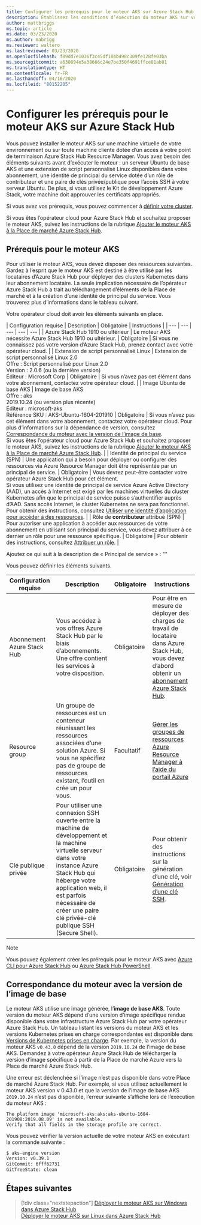 ```yaml
---
title: Configurer les prérequis pour le moteur AKS sur Azure Stack Hub
description: Établissez les conditions d’exécution du moteur AKS sur votre infrastructure Azure Stack Hub.
author: mattbriggs
ms.topic: article
ms.date: 03/23/2020
ms.author: mabrigg
ms.reviewer: waltero
ms.lastreviewed: 03/23/2020
ms.openlocfilehash: f89dd7e1036f3c45df184b498c309fe128fe03ba
ms.sourcegitcommit: a630894e5a38666c24e7be350f4691ffce81ab81
ms.translationtype: HT
ms.contentlocale: fr-FR
ms.lasthandoff: 04/16/2020
ms.locfileid: "80152205"
---
```

# <a name="set-up-the-prerequisites-for-the-aks-engine-on-azure-stack-hub"></a>Configurer les prérequis pour le moteur AKS sur Azure Stack Hub

Vous pouvez installer le moteur AKS sur une machine virtuelle de votre environnement ou sur toute machine cliente dotée d’un accès à votre point de terminaison Azure Stack Hub Resource Manager. Vous avez besoin des éléments suivants avant d’exécuter le moteur : un serveur Ubuntu de base AKS et une extension de script personnalisé Linux disponibles dans votre abonnement, une identité de principal du service dotée d’un rôle de contributeur et une paire de clés privée/publique pour l’accès SSH à votre serveur Ubuntu. De plus, si vous utilisez le Kit de développement Azure Stack, votre machine doit approuver les certificats appropriés.

Si vous avez vos prérequis, vous pouvez commencer à [définir votre cluster](azure-stack-kubernetes-aks-engine-deploy-cluster.md).

Si vous êtes l’opérateur cloud pour Azure Stack Hub et souhaitez proposer le moteur AKS, suivez les instructions de la rubrique [Ajouter le moteur AKS à la Place de marché Azure Stack Hub](../operator/azure-stack-aks-engine.md).

## <a name="prerequisites-for-the-aks-engine"></a>Prérequis pour le moteur AKS

Pour utiliser le moteur AKS, vous devez disposer des ressources suivantes. Gardez à l’esprit que le moteur AKS est destiné à être utilisé par les locataires d’Azure Stack Hub pour déployer des clusters Kubernetes dans leur abonnement locataire. La seule implication nécessaire de l’opérateur Azure Stack Hub a trait au téléchargement d’éléments de la Place de marché et à la création d’une identité de principal du service. Vous trouverez plus d’informations dans le tableau suivant.

Votre opérateur cloud doit avoir les éléments suivants en place.

| Configuration requise | Description | Obligatoire | Instructions |
| --- | --- | --- | --- | --- |
| Azure Stack Hub 1910 ou ultérieur | Le moteur AKS nécessite Azure Stack Hub 1910 ou ultérieur. | Obligatoire | Si vous ne connaissez pas votre version d’Azure Stack Hub, prenez contact avec votre opérateur cloud. |
| Extension de script personnalisé Linux | Extension de script personnalisé Linux 2.0<br>Offre : Script personnalisé pour Linux 2.0<br>Version : 2.0.6 (ou la dernière version)<br>Éditeur : Microsoft Corp | Obligatoire | Si vous n’avez pas cet élément dans votre abonnement, contactez votre opérateur cloud. |
| Image Ubuntu de base AKS | Image de base AKS<br>Offre : aks<br> 2019.10.24 (ou version plus récente)<br>Éditeur : microsoft-aks<br>Référence SKU : AKS-Ubuntu-1604-201910 | Obligatoire | Si vous n’avez pas cet élément dans votre abonnement, contactez votre opérateur cloud. Pour plus d’informations sur la dépendance de version, consultez [Correspondance du moteur avec la version de l’image de base](#matching-engine-to-base-image-version).<br> Si vous êtes l’opérateur cloud pour Azure Stack Hub et souhaitez proposer le moteur AKS, suivez les instructions de la rubrique [Ajouter le moteur AKS à la Place de marché Azure Stack Hub](../operator/azure-stack-aks-engine.md). |
| Identité de principal du service (SPN) |  Une application qui a besoin pour déployer ou configurer des ressources via Azure Resource Manager doit être représentée par un principal de service. | Obligatoire | Vous devrez peut-être contacter votre opérateur Azure Stack Hub pour cet élément.<br>Si vous utilisez une identité de principal de service Azure Active Directory (AAD), un accès à Internet est exigé par les machines virtuelles du cluster Kubernetes afin que le principal de service puisse s’authentifier auprès d’AAD. Sans accès Internet, le cluster Kubernetes ne sera pas fonctionnel.<br>Pour obtenir des instructions, consultez [Utiliser une identité d’application pour accéder à des ressources](https://docs.microsoft.com/azure-stack/operator/azure-stack-create-service-principals). |
| Rôle de **contributeur** attribué (SPN) | Pour autoriser une application à accéder aux ressources de votre abonnement en utilisant son principal du service, vous devez attribuer à ce dernier un rôle pour une ressource spécifique. | Obligatoire | Pour obtenir des instructions, consultez [Attribuer un rôle](https://docs.microsoft.com/azure-stack/operator/azure-stack-create-service-principals#assign-a-role). |


Ajoutez ce qui suit à la description de « Principal de service » : ""



Vous pouvez définir les éléments suivants.

| Configuration requise | Description | Obligatoire | Instructions |
| --- | --- | --- | --- |
| Abonnement Azure Stack Hub | Vous accédez à vos offres Azure Stack Hub par le biais d’abonnements. Une offre contient les services à votre disposition. | Obligatoire | Pour être en mesure de déployer des charges de travail de locataire dans Azure Stack Hub, vous devez d’abord obtenir un [abonnement Azure Stack Hub](https://docs.microsoft.com/azure-stack/user/azure-stack-subscribe-services). |
| Resource group | Un groupe de ressources est un conteneur réunissant les ressources associées d’une solution Azure. Si vous ne spécifiez pas de groupe de ressources existant, l’outil en crée un pour vous. | Facultatif | [Gérer les groupes de ressources Azure Resource Manager à l’aide du portail Azure](https://docs.microsoft.com/azure/azure-resource-manager/manage-resource-groups-portal) |
| Clé publique privée | Pour utiliser une connexion SSH ouverte entre la machine de développement et la machine virtuelle serveur dans votre instance Azure Stack Hub qui héberge votre application web, il est parfois nécessaire de créer une paire clé privée-clé publique SSH (Secure Shell). | Obligatoire | Pour obtenir des instructions sur la génération d’une clé, voir [Génération d’une clé SSH](https://docs.microsoft.com/azure-stack/user/azure-stack-dev-start-howto-ssh-public-key).|


> [!Note]  
> Vous pouvez également créer les prérequis pour le moteur AKS avec [Azure CLI pour Azure Stack Hub](https://docs.microsoft.com/azure-stack/user/azure-stack-version-profiles-azurecli2) ou [Azure Stack Hub PowerShell](https://docs.microsoft.com/azure-stack/operator/azure-stack-powershell-install).

## <a name="matching-engine-to-base-image-version"></a>Correspondance du moteur avec la version de l’image de base

Le moteur AKS utilise une image générée, l’**image de base AKS**. Toute version du moteur AKS dépend d’une version d’image spécifique rendue disponible dans votre infrastructure Azure Stack Hub par votre opérateur Azure Stack Hub. Un tableau listant les versions du moteur AKS et les versions Kubernetes prises en charge correspondantes est disponible dans [Versions de Kubernetes prises en charge](https://github.com/Azure/aks-engine/blob/master/docs/topics/azure-stack.md#supported-kubernetes-versions). Par exemple, la version du moteur AKS `v0.43.0` dépend de la version `2019.10.24` de l’image de base AKS. Demandez à votre opérateur Azure Stack Hub de télécharger la version d’image spécifique à partir de la Place de marché Azure vers la Place de marché Azure Stack Hub.

Une erreur est déclenchée si l’image n’est pas disponible dans votre Place de marché Azure Stack Hub. Par exemple, si vous utilisez actuellement le moteur AKS version v 0.43.0 et que la version de l’image de base AKS `2019.10.24` n’est pas disponible, l’erreur suivante s’affiche lors de l’exécution du moteur AKS : 

```Text  
The platform image 'microsoft-aks:aks:aks-ubuntu-1604-201908:2019.08.09' is not available. 
Verify that all fields in the storage profile are correct.
```

Vous pouvez vérifier la version actuelle de votre moteur AKS en exécutant la commande suivante :

```bash  
$ aks-engine version
Version: v0.39.1
GitCommit: 6fff62731
GitTreeState: clean
```

## <a name="next-steps"></a>Étapes suivantes

> [!div class="nextstepaction"]
> [Déployer le moteur AKS sur Windows dans Azure Stack Hub](azure-stack-kubernetes-aks-engine-deploy-windows.md)  
> [Déployer le moteur AKS sur Linux dans Azure Stack Hub](azure-stack-kubernetes-aks-engine-deploy-linux.md)